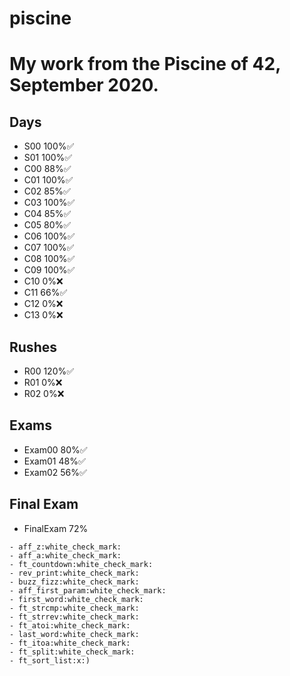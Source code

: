 # piscine

# My work from the Piscine of 42, September 2020.

## Days

- S00 100%:white_check_mark:
- S01 100%:white_check_mark:
- C00 88%:white_check_mark:
- C01 100%:white_check_mark:
- C02 85%:white_check_mark:
- C03 100%:white_check_mark:
- C04 85%:white_check_mark:
- C05 80%:white_check_mark:
- C06 100%:white_check_mark:
- C07 100%:white_check_mark:
- C08 100%:white_check_mark:
- C09 100%:white_check_mark:
- C10 0%:x:
- C11 66%:white_check_mark:
- C12 0%:x:
- C13 0%:x:

## Rushes

- R00 120%:white_check_mark:
- R01 0%:x:
- R02 0%:x:

## Exams

- Exam00 80%:white_check_mark:
- Exam01 48%:white_check_mark:
- Exam02 56%:white_check_mark:

## Final Exam
- FinalExam 72% 
```
- aff_z:white_check_mark:
- aff_a:white_check_mark:
- ft_countdown:white_check_mark:
- rev_print:white_check_mark:
- buzz_fizz:white_check_mark:
- aff_first_param:white_check_mark:
- first_word:white_check_mark:
- ft_strcmp:white_check_mark:
- ft_strrev:white_check_mark:
- ft_atoi:white_check_mark:
- last_word:white_check_mark:
- ft_itoa:white_check_mark:
- ft_split:white_check_mark:
- ft_sort_list:x:)
```

